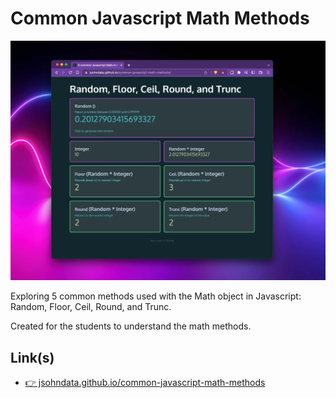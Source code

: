 # Common Javascript Math Methods 
[![Read Me](./images/readme.webp)](https://jsohndata.github.io/common-javascript-math-methods/)

Exploring 5 common methods used with the Math object in Javascript: Random, Floor, Ceil, Round, and Trunc. 

Created for the students to understand the math methods.

## Link(s)
* [👉 jsohndata.github.io/common-javascript-math-methods](https://jsohndata.github.io/common-javascript-math-methods/)

